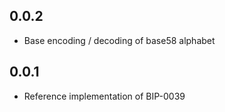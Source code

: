 ## 0.0.2

* Base encoding / decoding of base58 alphabet

## 0.0.1

* Reference implementation of BIP-0039
